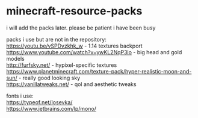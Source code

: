 # minecraft-resource-packs
i will add the packs later. please be patient i have been busy

packs i use but are not in the repository: \
https://youtu.be/vSPDvzkhk_w - 1.14 textures backport \
https://www.youtube.com/watch?v=ywKL2NqP3lo - big head and gold models \
http://furfsky.net/ - hypixel-specific textures \
https://www.planetminecraft.com/texture-pack/hyper-realistic-moon-and-sun/ - really good looking sky \
https://vanillatweaks.net/ - qol and aesthetic tweaks

fonts i use: \
https://typeof.net/Iosevka/ \
https://www.jetbrains.com/lp/mono/
